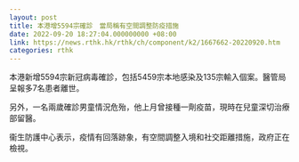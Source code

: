 ```yaml
---
layout: post
title: 本港增5594宗確診　當局稱有空間調整防疫措施
date: 2022-09-20 18:27:04.000000000 +08:00
link: https://news.rthk.hk/rthk/ch/component/k2/1667662-20220920.htm
categories: rthk
---
```


本港新增5594宗新冠病毒確診，包括5459宗本地感染及135宗輸入個案。醫管局呈報多7名患者離世。

另外，一名兩歲確診男童情況危殆，他上月曾接種一劑疫苗，現時在兒童深切治療部留醫。

衞生防護中心表示，疫情有回落跡象，有空間調整入境和社交距離措施，政府正在檢視。
